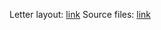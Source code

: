 Letter layout: [link](https://www.figma.com/design/OQuMTI5q62IMc5zN7JvBtL/html-email)
Source files: [link](https://disk.yandex.ru/d/kJt9kM1eTZBlMg)
